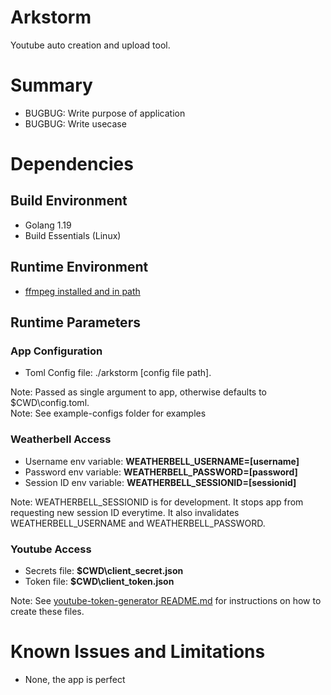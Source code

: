 # Arkstorm
Youtube auto creation and upload tool.

# Summary

- BUGBUG: Write purpose of application
- BUGBUG: Write usecase

# Dependencies

## Build Environment

- Golang 1.19
- Build Essentials (Linux)

## Runtime Environment

- [ffmpeg installed and in path](https://ffmpeg.org/download.html)

## Runtime Parameters

### App Configuration
- Toml Config file: ./arkstorm [config file path]. 

Note: Passed as single argument to app, otherwise defaults to $CWD\config.toml.<br>
Note: See example-configs folder for examples

### Weatherbell Access  
- Username env variable: **WEATHERBELL_USERNAME=[username]**
- Password env variable: **WEATHERBELL_PASSWORD=[password]**
- Session ID env variable: **WEATHERBELL_SESSIONID=[sessionid]**

Note: WEATHERBELL_SESSIONID is for development. It stops app from requesting new session ID everytime. It also invalidates WEATHERBELL_USERNAME and WEATHERBELL_PASSWORD.

### Youtube Access
- Secrets file: **$CWD\client_secret.json**
- Token file: **$CWD\client_token.json**

Note: See [youtube-token-generator README.md](youtube-token-generator/README.md) for instructions on how to create these files.

# Known Issues and Limitations

- None, the app is perfect




